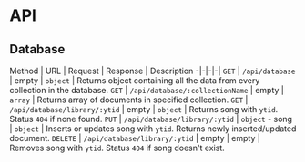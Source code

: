 # API

## Database

Method | URL | Request | Response | Description
-|-|-|-|
`GET` | `/api/database` | empty | `object` | Returns object containing all the data from every collection in the database.
`GET` | `/api/database/:collectionName` | empty | `array` | Returns array of documents in specified collection.
`GET` | `/api/database/library/:ytid` | empty | `object` | Returns song with `ytid`. Status `404` if none found.
`PUT` | `/api/database/library/:ytid` | `object` - song | `object` | Inserts or updates song with `ytid`. Returns newly inserted/updated document.
`DELETE` | `/api/database/library/:ytid` | empty | empty | Removes song with `ytid`. Status `404` if song doesn't exist.
